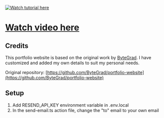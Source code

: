 [![Watch tutorial here](https://img.youtube.com/vi/sUKptmUVIBM/0.jpg)](https://youtu.be/sUKptmUVIBM)

# [Watch video here](https://youtu.be/sUKptmUVIBM)

## Credits

This portfolio website is based on the original work by [ByteGrad](https://github.com/ByteGrad/portfolio-website). I have customized and added my own details to suit my personal needs.

Original repository: [https://github.com/ByteGrad/portfolio-website](https://github.com/ByteGrad/portfolio-website)

## Setup

1. Add RESEND_API_KEY environment variable in .env.local
2. In the send-email.ts action file, change the "to" email to your own email
